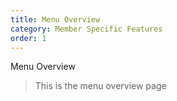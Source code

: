 ```yaml
---
title: Menu Overview
category: Member Specific Features
order: 1
---
```


Menu Overview

> This is the menu overview page
